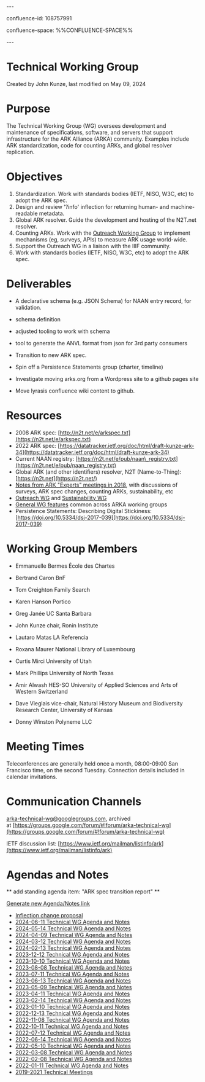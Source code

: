 \---

confluence-id: 108757991

confluence-space: %%CONFLUENCE-SPACE%%

\---

Technical Working Group
=======================

Created by John Kunze, last modified on May 09, 2024

Purpose
=======

The Technical Working Group (WG) oversees development and maintenance of specifications, software, and servers that support infrastructure for the ARK Alliance (ARKA) community. Examples include ARK standardization, code for counting ARKs, and global resolver replication.

Objectives
==========

1.  Standardization. Work with standards bodies (IETF, NISO, W3C, etc) to adopt the ARK spec.
2.  Design and review '?info' inflection for returning human- and machine-readable metadata.
3.  Global ARK resolver. Guide the development and hosting of the N2T.net resolver.
4.  Counting ARKs. Work with the [Outreach Working Group](https://wiki.lyrasis.org/display/ARKs/Outreach+Working+Group) to implement mechanisms (eg, surveys, APIs) to measure ARK usage world-wide.
5.  Support the Outreach WG in a liaison with the IIIF community.
6.  Work with standards bodies (IETF, NISO, W3C, etc) to adopt the ARK spec.

Deliverables
============

*   A declarative schema (e.g. JSON Schema) for NAAN entry record, for validation.

*   schema definition
*   adjusted tooling to work with schema
*   tool to generate the ANVL format from json for 3rd party consumers

*   Transition to new ARK spec.
*   Spin off a Persistence Statements group (charter, timeline)
*   Investigate moving arks.org from a Wordpress site to a github pages site
*   Move lyrasis confluence wiki content to github.

Resources
=========

*   2008 ARK spec: [http://n2t.net/e/arkspec.txt](https://n2t.net/e/arkspec.txt)
*   2022 ARK spec: [https://datatracker.ietf.org/doc/html/draft-kunze-ark-34](https://datatracker.ietf.org/doc/html/draft-kunze-ark-34)
*   Current NAAN registry: [https://n2t.net/e/pub/naan\_registry.txt](https://n2t.net/e/pub/naan_registry.txt)
*   Global ARK (and other identifiers) resolver, N2T (Name-to-Thing): [https://n2t.net](https://n2t.net/)
*   [Notes from ARK "Experts" meetings in 2018](https://wiki.lyrasis.org/pages/viewpage.action?pageId=112525432), with discussions of surveys, ARK spec changes, counting ARKs, sustainability, etc
*   [Outreach WG](https://wiki.lyrasis.org/display/ARKs/Outreach+Working+Group) and [Sustainability WG](https://wiki.lyrasis.org/display/ARKs/Sustainability+Working+Group)
*   [General WG features](https://wiki.lyrasis.org/display/ARKs/Working+Group+Documents) common across ARKA working groups
*   Persistence Statements: Describing Digital Stickiness:   [https://doi.org/10.5334/dsj-2017-039](https://doi.org/10.5334/dsj-2017-039)

Working Group Members
=====================

*   Emmanuelle Bermes École des Chartes
*   Bertrand Caron BnF
    
*   Tom Creighton Family Search 
*   Karen Hanson Portico
*   Greg Janée UC Santa Barbara
*   John Kunze chair, Ronin Institute
    
*   Lautaro Matas LA Referencia
*   Roxana Maurer National Library of Luxembourg
*   Curtis Mirci University of Utah
*   Mark Phillips University of North Texas
*   Amir Alwash HES-SO University of Applied Sciences and Arts of Western Switzerland
*   Dave Vieglais vice-chair, Natural History Museum and Biodiversity Research Center, University of Kansas
*   Donny Winston Polyneme LLC

Meeting Times
=============

Teleconferences are generally held once a month, 08:00-09:00 San Francisco time, on the second Tuesday. Connection details included in calendar invitations.

Communication Channels
======================

[arka-technical-wg@googlegroups.com](mailto:arka-technical-wg@googlegroups.com), archived at [https://groups.google.com/forum/#!forum/arka-technical-wg](https://groups.google.com/forum/#!forum/arka-technical-wg)

IETF discussion list: [https://www.ietf.org/mailman/listinfo/ark](https://www.ietf.org/mailman/listinfo/ark)

Agendas and Notes
=================

\*\* add standing agenda item: "ARK spec transition report" \*\*

[Generate new Agenda/Notes link](https://wiki.lyrasis.org?createDialogSpaceKey=ARKs&createDialogBlueprintId=44280a52-b7ed-4e6d-89fc-5e290d7766c7&title=2024-MM-DD+Technical+WG+Agenda+and+Notes)

*   [Inflection change proposal](Inflection-change-proposal_176490258.html)
*   [2024-06-11 Technical WG Agenda and Notes](2024-06-11-Technical-WG-Agenda-and-Notes_341704771.html)
*   [2024-05-14 Technical WG Agenda and Notes](2024-05-14-Technical-WG-Agenda-and-Notes_335544324.html)
*   [2024-04-09 Technical WG Agenda and Notes](2024-04-09-Technical-WG-Agenda-and-Notes_328958169.html)
*   [2024-03-12 Technical WG Agenda and Notes](2024-03-12-Technical-WG-Agenda-and-Notes_325255245.html)
*   [2024-02-13 Technical WG Agenda and Notes](2024-02-13-Technical-WG-Agenda-and-Notes_321585609.html)
*   [2023-12-12 Technical WG Agenda and Notes](2023-12-12-Technical-WG-Agenda-and-Notes_315719689.html)
*   [2023-10-10 Technical WG Agenda and Notes](2023-10-10-Technical-WG-Agenda-and-Notes_305692747.html)
*   [2023-08-08 Technical WG Agenda and Notes](2023-08-08-Technical-WG-Agenda-and-Notes_298811506.html)
*   [2023-07-11 Technical WG Agenda and Notes](2023-07-11-Technical-WG-Agenda-and-Notes_294453593.html)
*   [2023-06-13 Technical WG Agenda and Notes](2023-06-13-Technical-WG-Agenda-and-Notes_291799365.html)
*   [2023-05-09 Technical WG Agenda and Notes](2023-05-09-Technical-WG-Agenda-and-Notes_289079442.html)
*   [2023-04-11 Technical WG Agenda and Notes](2023-04-11-Technical-WG-Agenda-and-Notes_285900897.html)
*   [2023-02-14 Technical WG Agenda and Notes](2023-02-14-Technical-WG-Agenda-and-Notes_273351948.html)
*   [2023-01-10 Technical WG Agenda and Notes](2023-01-10-Technical-WG-Agenda-and-Notes_273350832.html)
*   [2022-12-13 Technical WG Agenda and Notes](2022-12-13-Technical-WG-Agenda-and-Notes_270663779.html)
*   [2022-11-08 Technical WG Agenda and Notes](2022-11-08-Technical-WG-Agenda-and-Notes_264995020.html)
*   [2022-10-11 Technical WG Agenda and Notes](2022-10-11-Technical-WG-Agenda-and-Notes_255918280.html)
*   [2022-07-12 Technical WG Agenda and Notes](2022-07-12-Technical-WG-Agenda-and-Notes_249135189.html)
*   [2022-06-14 Technical WG Agenda and Notes](2022-06-14-Technical-WG-Agenda-and-Notes_230828938.html)
*   [2022-05-10 Technical WG Agenda and Notes](2022-05-10-Technical-WG-Agenda-and-Notes_230827679.html)
*   [2022-03-08 Technical WG Agenda and Notes](2022-03-08-Technical-WG-Agenda-and-Notes_230822046.html)
*   [2022-02-08 Technical WG Agenda and Notes](2022-02-08-Technical-WG-Agenda-and-Notes_230819906.html)
*   [2022-01-11 Technical WG Agenda and Notes](2022-01-11-Technical-WG-Agenda-and-Notes_230818820.html)
*   [2019-2021 Technical Meetings](2019-2021-Technical-Meetings_273351018.html)